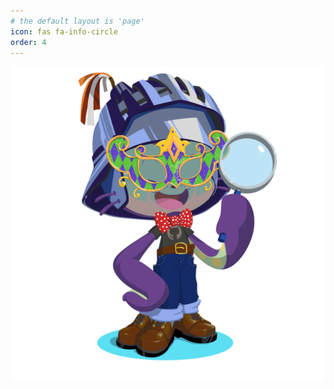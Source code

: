```yaml
---
# the default layout is 'page'
icon: fas fa-info-circle
order: 4
---
```

![BrainCat](/_images//octocat-1665201955792.png "octocat-1665201955792.png")
              
              
